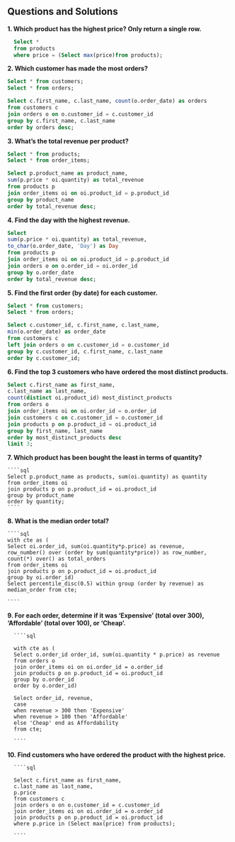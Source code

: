 

## Questions and Solutions

**1. Which product has the highest price? Only return a single row.**

   ````sql  
	 Select *
     from products
     where price = (Select max(price)from products);
   ````

**2. Which customer has made the most orders?**

````sql
Select * from customers;
Select * from orders;

Select c.first_name, c.last_name, count(o.order_date) as orders  
from customers c
join orders o on o.customer_id = c.customer_id
group by c.first_name, c.last_name
order by orders desc;
````
 
**3. What’s the total revenue per product?**

  ````sql
  Select * from products;
  Select * from order_items;

  Select p.product_name as product_name, 
  sum(p.price * oi.quantity) as total_revenue 
  from products p
  join order_items oi on oi.product_id = p.product_id
  group by product_name
  order by total_revenue desc;
  ````

 **4. Find the day with the highest revenue.**

  ````sql
  Select  
  sum(p.price * oi.quantity) as total_revenue,
  to_char(o.order_date, 'Day') as Day
  from products p
  join order_items oi on oi.product_id = p.product_id
  join orders o on o.order_id = oi.order_id
  group by o.order_date
  order by total_revenue desc;
  ````


 **5. Find the first order (by date) for each customer.**

  ````sql
  Select * from customers;
  Select * from orders;

  Select c.customer_id, c.first_name, c.last_name,
  min(o.order_date) as order_date
  from customers c
  left join orders o on c.customer_id = o.customer_id
  group by c.customer_id, c.first_name, c.last_name
  order by c.customer_id;
  ````

  **6. Find the top 3 customers who have ordered the most distinct products.**

   ````sql
   Select c.first_name as first_name,
   c.last_name as last_name,
   count(distinct oi.product_id) most_distinct_products 
   from orders o 
   join order_items oi on oi.order_id = o.order_id
   join customers c on c.customer_id = o.customer_id
   join products p on p.product_id = oi.product_id
   group by first_name, last_name
   order by most_distinct_products desc
   limit 3;
   ````
   
   **7. Which product has been bought the least in terms of quantity?**
    
    ````sql
    Select p.product_name as products, sum(oi.quantity) as quantity
    from order_items oi 
    join products p on p.product_id = oi.product_id
    group by product_name
    order by quantity;
    ````
   
   **8. What is the median order total?**
    
    
    ````sql
    with cte as (
    Select oi.order_id, sum(oi.quantity*p.price) as revenue,
    row_number() over (order by sum(quantity*price)) as row_number,
    count(*) over() as total_orders
    from order_items oi
    join products p on p.product_id = oi.product_id
    group by oi.order_id)
    Select percentile_disc(0.5) within group (order by revenue) as median_order from cte;
    
    ````
    
   **9. For each order, determine if it was ‘Expensive’ (total over 300), ‘Affordable’ (total over 100), or ‘Cheap’.**
      
      
      ````sql
      
      with cte as (
      Select o.order_id order_id, sum(oi.quantity * p.price) as revenue  
      from orders o
      join order_items oi on oi.order_id = o.order_id
      join products p on p.product_id = oi.product_id
      group by o.order_id
      order by o.order_id)

      Select order_id, revenue, 
      case 
      when revenue > 300 then 'Expensive'
      when revenue > 100 then 'Affordable' 
      else 'Cheap' end as Affordability
      from cte;	 
      
      ```` 
   
   **10. Find customers who have ordered the product with the highest price.**
      
      
      ````sql
      
      Select c.first_name as first_name,
      c.last_name as last_name,
      p.price 
      from customers c
      join orders o on o.customer_id = c.customer_id
      join order_items oi on oi.order_id = o.order_id
      join products p on p.product_id = oi.product_id
      where p.price in (Select max(price) from products);
      
      ````

